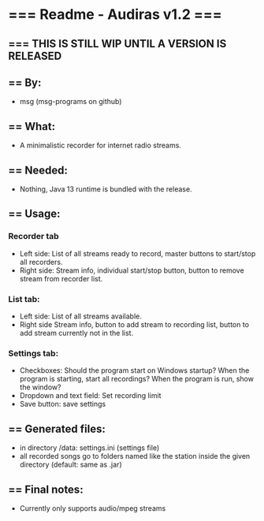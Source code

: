 # === Readme - Audiras v1.2 ===

## === THIS IS STILL WIP UNTIL A VERSION IS RELEASED

## == By:  
* msg (msg-programs on github)

## == What:  
* A minimalistic recorder for internet radio streams.

## == Needed:  
* Nothing, Java 13 runtime is bundled with the release.

## == Usage:  
### Recorder tab
* Left side: List of all streams ready to record, master buttons to start/stop all recorders.
* Right side: Stream info, individual start/stop button, button to remove stream from recorder list.

### List tab:
* Left side: List of all streams available.
* Right side Stream info, button to add stream to recording list, button to add stream currently not in the list.

### Settings tab:
* Checkboxes: Should the program start on Windows startup? When the program is starting, start all recordings? When the program is run, show the window? 
* Dropdown and text field: Set recording limit
* Save button: save settings

## == Generated files:  
* in directory /data: settings.ini (settings file)
* all recorded songs go to folders named like the station inside the given directory (default: same as .jar)

## == Final notes:
* Currently only supports audio/mpeg streams